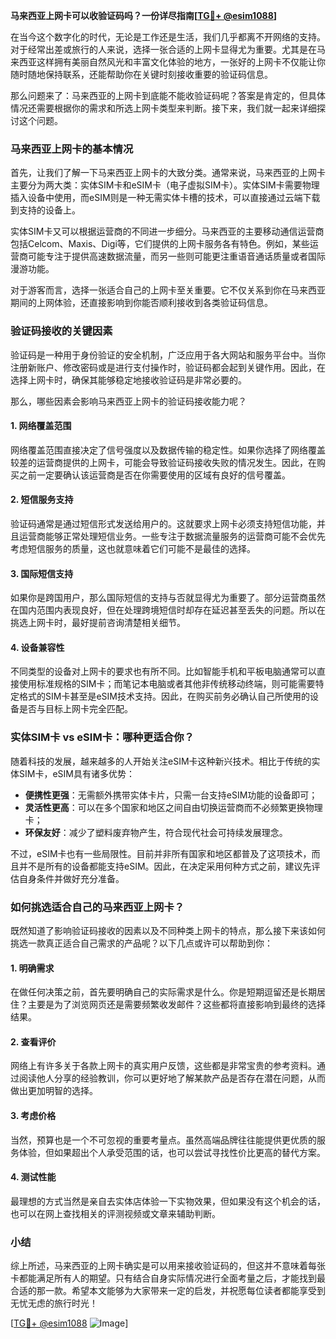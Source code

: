 **马来西亚上网卡可以收验证码吗？一份详尽指南[[TG💪+ @esim1088](https://t.me/s/esim1088)]**

在当今这个数字化的时代，无论是工作还是生活，我们几乎都离不开网络的支持。对于经常出差或旅行的人来说，选择一张合适的上网卡显得尤为重要。尤其是在马来西亚这样拥有美丽自然风光和丰富文化体验的地方，一张好的上网卡不仅能让你随时随地保持联系，还能帮助你在关键时刻接收重要的验证码信息。

那么问题来了：马来西亚的上网卡到底能不能收验证码呢？答案是肯定的，但具体情况还需要根据你的需求和所选上网卡类型来判断。接下来，我们就一起来详细探讨这个问题。

### 马来西亚上网卡的基本情况

首先，让我们了解一下马来西亚上网卡的大致分类。通常来说，马来西亚的上网卡主要分为两大类：实体SIM卡和eSIM卡（电子虚拟SIM卡）。实体SIM卡需要物理插入设备中使用，而eSIM则是一种无需实体卡槽的技术，可以直接通过云端下载到支持的设备上。

实体SIM卡又可以根据运营商的不同进一步细分。马来西亚的主要移动通信运营商包括Celcom、Maxis、Digi等，它们提供的上网卡服务各有特色。例如，某些运营商可能专注于提供高速数据流量，而另一些则可能更注重语音通话质量或者国际漫游功能。

对于游客而言，选择一张适合自己的上网卡至关重要。它不仅关系到你在马来西亚期间的上网体验，还直接影响到你能否顺利接收到各类验证码信息。

### 验证码接收的关键因素

验证码是一种用于身份验证的安全机制，广泛应用于各大网站和服务平台中。当你注册新账户、修改密码或是进行支付操作时，验证码都会起到关键作用。因此，在选择上网卡时，确保其能够稳定地接收验证码是非常必要的。

那么，哪些因素会影响马来西亚上网卡的验证码接收能力呢？

#### 1. **网络覆盖范围**
   网络覆盖范围直接决定了信号强度以及数据传输的稳定性。如果你选择了网络覆盖较差的运营商提供的上网卡，可能会导致验证码接收失败的情况发生。因此，在购买之前一定要确认该运营商是否在你需要使用的区域有良好的信号覆盖。

#### 2. **短信服务支持**
   验证码通常是通过短信形式发送给用户的。这就要求上网卡必须支持短信功能，并且运营商能够正常处理短信业务。一些专注于数据流量服务的运营商可能不会优先考虑短信服务的质量，这也就意味着它们可能不是最佳的选择。

#### 3. **国际短信支持**
   如果你是跨国用户，那么国际短信的支持与否就显得尤为重要了。部分运营商虽然在国内范围内表现良好，但在处理跨境短信时却存在延迟甚至丢失的问题。所以在挑选上网卡时，最好提前咨询清楚相关细节。

#### 4. **设备兼容性**
   不同类型的设备对上网卡的要求也有所不同。比如智能手机和平板电脑通常可以直接使用标准规格的SIM卡；而笔记本电脑或者其他非传统移动终端，则可能需要特定格式的SIM卡甚至是eSIM技术支持。因此，在购买前务必确认自己所使用的设备是否与目标上网卡完全匹配。

### 实体SIM卡 vs eSIM卡：哪种更适合你？

随着科技的发展，越来越多的人开始关注eSIM卡这种新兴技术。相比于传统的实体SIM卡，eSIM具有诸多优势：

- **便携性更强**：无需额外携带实体卡片，只需一台支持eSIM功能的设备即可；
- **灵活性更高**：可以在多个国家和地区之间自由切换运营商而不必频繁更换物理卡；
- **环保友好**：减少了塑料废弃物产生，符合现代社会可持续发展理念。

不过，eSIM卡也有一些局限性。目前并非所有国家和地区都普及了这项技术，而且并不是所有的设备都能支持eSIM。因此，在决定采用何种方式之前，建议先评估自身条件并做好充分准备。

### 如何挑选适合自己的马来西亚上网卡？

既然知道了影响验证码接收的因素以及不同种类上网卡的特点，那么接下来该如何挑选一款真正适合自己需求的产品呢？以下几点或许可以帮助到你：

#### 1. 明确需求
   在做任何决策之前，首先要明确自己的实际需求是什么。你是短期逗留还是长期居住？主要是为了浏览网页还是需要频繁收发邮件？这些都将直接影响到最终的选择结果。

#### 2. 查看评价
   网络上有许多关于各款上网卡的真实用户反馈，这些都是非常宝贵的参考资料。通过阅读他人分享的经验教训，你可以更好地了解某款产品是否存在潜在问题，从而做出更加明智的选择。

#### 3. 考虑价格
   当然，预算也是一个不可忽视的重要考量点。虽然高端品牌往往能提供更优质的服务体验，但如果超出个人承受范围的话，也可以尝试寻找性价比更高的替代方案。

#### 4. 测试性能
   最理想的方式当然是亲自去实体店体验一下实物效果，但如果没有这个机会的话，也可以在网上查找相关的评测视频或文章来辅助判断。

### 小结

综上所述，马来西亚的上网卡确实是可以用来接收验证码的，但这并不意味着每张卡都能满足所有人的期望。只有结合自身实际情况进行全面考量之后，才能找到最合适的那一款。希望本文能够为大家带来一定的启发，并祝愿每位读者都能享受到无忧无虑的旅行时光！

[[TG💪+ @esim1088](https://t.me/s/esim1088) ![Image](https://i.postimg.cc/4NQfJmqS/Snipaste-2025-05-13-00-14-12.png)]